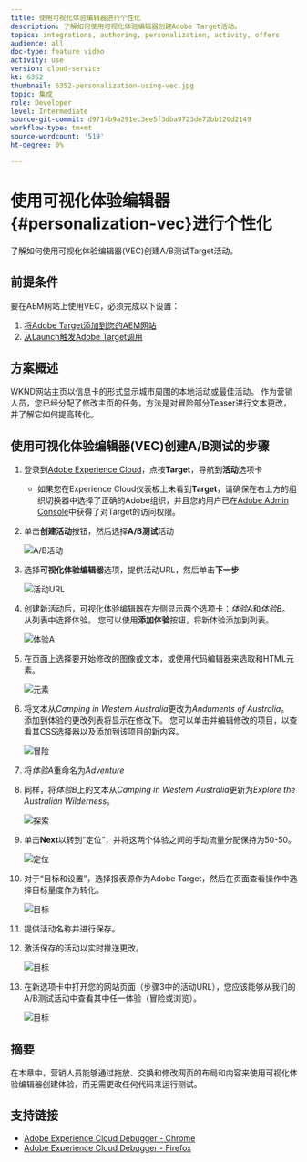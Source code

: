 ```yaml
---
title: 使用可视化体验编辑器进行个性化
description: 了解如何使用可视化体验编辑器创建Adobe Target活动。
topics: integrations, authoring, personalization, activity, offers
audience: all
doc-type: feature video
activity: use
version: cloud-service
kt: 6352
thumbnail: 6352-personalization-using-vec.jpg
topic: 集成
role: Developer
level: Intermediate
source-git-commit: d9714b9a291ec3ee5f3dba9723de72bb120d2149
workflow-type: tm+mt
source-wordcount: '519'
ht-degree: 0%

---
```



# 使用可视化体验编辑器{#personalization-vec}进行个性化

了解如何使用可视化体验编辑器(VEC)创建A/B测试Target活动。

## 前提条件

要在AEM网站上使用VEC，必须完成以下设置：

1. [将Adobe Target添加到您的AEM网站](./add-target-launch-extension.md)
1. [从Launch触发Adobe Target调用](./load-and-fire-target.md)

## 方案概述

WKND网站主页以信息卡的形式显示城市周围的本地活动或最佳活动。 作为营销人员，您已经分配了修改主页的任务，方法是对冒险部分Teaser进行文本更改，并了解它如何提高转化。

## 使用可视化体验编辑器(VEC)创建A/B测试的步骤

1. 登录到[Adobe Experience Cloud](https://experience.adobe.com/)，点按&#x200B;__Target__，导航到&#x200B;__活动__&#x200B;选项卡

   + 如果您在Experience Cloud仪表板上未看到&#x200B;__Target__，请确保在右上方的组织切换器中选择了正确的Adobe组织，并且您的用户已在[Adobe Admin Console](https://adminconsole.adobe.com/)中获得了对Target的访问权限。

1. 单击&#x200B;**创建活动**&#x200B;按钮，然后选择&#x200B;**A/B测试**&#x200B;活动

   ![A/B活动](assets/ab-target-activity.png)

1. 选择&#x200B;**可视化体验编辑器**&#x200B;选项，提供活动URL，然后单击&#x200B;**下一步**

   ![活动URL](assets/ab-test-url.png)

1. 创建新活动后，可视化体验编辑器在左侧显示两个选项卡：*体验A*&#x200B;和&#x200B;*体验B*。 从列表中选择体验。 您可以使用&#x200B;**添加体验**&#x200B;按钮，将新体验添加到列表。

   ![体验A](assets/experience.png)

1. 在页面上选择要开始修改的图像或文本，或使用代码编辑器来选取和HTML元素。

   ![元素](assets/select-element.png)

1. 将文本从&#x200B;*Camping in Western Australia*&#x200B;更改为&#x200B;*Anduments of Australia*。 添加到体验的更改列表将显示在修改下。 您可以单击并编辑修改的项目，以查看其CSS选择器以及添加到该项目的新内容。

   ![冒险](assets/adventures.png)

1. 将&#x200B;*体验A*&#x200B;重命名为&#x200B;*Adventure*
1. 同样，将&#x200B;*体验B*&#x200B;上的文本从&#x200B;*Camping in Western Australia*&#x200B;更新为&#x200B;*Explore the Australian Wilderness*。

   ![探索](assets/explore.png)

1. 单击&#x200B;**Next**&#x200B;以转到“定位”，并将这两个体验之间的手动流量分配保持为50-50。

   ![定位](assets/targeting.png)

1. 对于“目标和设置”，选择报表源作为Adobe Target，然后在页面查看操作中选择目标量度作为转化。

   ![目标](assets/goals.png)

1. 提供活动名称并进行保存。
1. 激活保存的活动以实时推送更改。

   ![目标](assets/activate.png)

1. 在新选项卡中打开您的网站页面（步骤3中的活动URL），您应该能够从我们的A/B测试活动中查看其中任一体验（冒险或浏览）。

   ![目标](assets/publish.png)

## 摘要

在本章中，营销人员能够通过拖放、交换和修改网页的布局和内容来使用可视化体验编辑器创建体验，而无需更改任何代码来运行测试。

## 支持链接

+ [Adobe Experience Cloud Debugger - Chrome](https://chrome.google.com/webstore/detail/adobe-experience-cloud-de/ocdmogmohccmeicdhlhhgepeaijenapj)
+ [Adobe Experience Cloud Debugger - Firefox](https://addons.mozilla.org/en-US/firefox/addon/adobe-experience-platform-dbg/)
